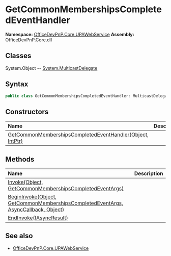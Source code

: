 # GetCommonMembershipsCompletedEventHandler

**Namespace:** [OfficeDevPnP.Core.UPAWebService](OfficeDevPnP.Core.UPAWebService.md)
**Assembly:** OfficeDevPnP.Core.dll
## Classes
System.Object
-- [System.MulticastDelegate](System.MulticastDelegate.md)
## Syntax
```C#
public class GetCommonMembershipsCompletedEventHandler: MulticastDelegate
```
## Constructors
|**Name**|**Description**|
|:-----|:-----|
| [GetCommonMembershipsCompletedEventHandler(Object, IntPtr)](GetCommonMembershipsCompletedEventHandlerconstructor1details.md) | 
## Methods
|**Name**|**Description**|
|:-----|:-----|
| [Invoke(Object, GetCommonMembershipsCompletedEventArgs)](GetCommonMembershipsCompletedEventHandlerInvokeObjectGetCommonMembershipsCompletedEventArgs.md) | 
| [BeginInvoke(Object, GetCommonMembershipsCompletedEventArgs, AsyncCallback, Object)](GetCommonMembershipsCompletedEventHandlerBeginInvokeObjectGetCommonMembershipsCompletedEventArgsAsyncCallbackObject.md) | 
| [EndInvoke(IAsyncResult)](GetCommonMembershipsCompletedEventHandlerEndInvokeIAsyncResult.md) | 
## See also
- [OfficeDevPnP.Core.UPAWebService](OfficeDevPnP.Core.UPAWebService.md)
